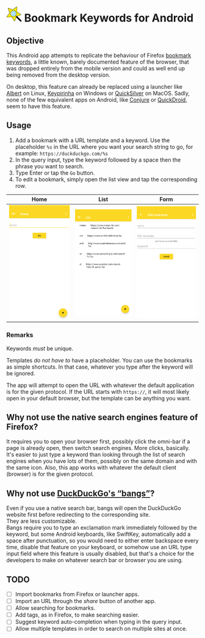 # <img src="logo.svg" alt="logo" style="height:40px" /> Bookmark Keywords for Android

## Objective

This Android app attempts to replicate the behaviour of Firefox [bookmark keywords](https://www-archive.mozilla.org/docs/end-user/keywords.html),
a little known, barely documented feature of the browser, that was dropped entirely
from the mobile version and could as well end up being removed from the desktop version.

On desktop, this feature can already be replaced using a launcher like [Albert](https://albertlauncher.github.io/) on Linux,
[Keypirinha](https://keypirinha.com/) on Windows or [QuickSilver](https://qsapp.com/) on MacOS. Sadly, none of the few equivalent apps on Android,
like [Conjure](https://c.onjure.com/) or [QuickDroid](https://github.com/Himmele/Quickdroid), seem to have this feature.

## Usage

1. Add a bookmark with a URL template and a keyword.
  Use the placeholder `%s` in the URL where you want your search string to go, for example:
  `https://duckduckgo.com/%s`
2. In the query input, type the keyword followed by a space then the phrase you want to search.
3. Type Enter or tap the `Go` button.
4. To edit a bookmark, simply open the list view and tap the corresponding row.

Home |  List | Form
:-:|:-:|:-:
![home view](doc/home.png)  |  ![list view](doc/list.png) | ![edit form](doc/form.png) 

### Remarks

Keywords _must_ be unique.

Templates _do not have to_ have a placeholder. You can use the bookmarks as simple shortcuts.
In that case, whatever you type after the keyword will be ignored.

The app will attempt to open the URL with whatever the default application is for the given protocol.
If the URL starts with `https://`, it will most likely open in your default browser, but the template can be anything you want.

## Why not use the native search engines feature of Firefox?

It requires you to open your browser first, possibly click the omni-bar if a page is already open,
then switch search engines. More clicks, basically.
It's easier to just type a keyword than looking through the list of search engines when you have lots of them,
possibly on the same domain and with the same icon.
Also, this app works with whatever the default client (browser) is for the given protocol.

## Why not use [DuckDuckGo's “bangs”](https://duckduckgo.com/bang)?

Even if you use a native search bar, bangs will open the DuckDuckGo website first before redirecting to the corresponding site.  
They are less customizable.  
Bangs require you to type an exclamation mark immediately followed by the keyword, but some Android
keyboards, like SwiftKey, automatically add a space after punctuation, so you would need to either
enter backspace every time, disable that feature on your keyboard, or somehow use an URL type input
field where this feature is usually disabled, but that's a choice for the developers to make
on whatever search bar or browser you are using.

## TODO

- [ ] Import bookmarks from Firefox or launcher apps.
- [ ] Import an URL through the _share_ button of another app.
- [ ] Allow searching for bookmarks.
- [ ] Add tags, as in Firefox, to make searching easier.
- [ ] Suggest keyword auto-completion when typing in the query input.
- [ ] Allow multiple templates in order to search on multiple sites at once.
